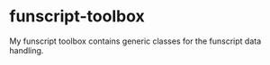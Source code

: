 # funscript-toolbox

My funscript toolbox contains generic classes for the funscript data handling.

